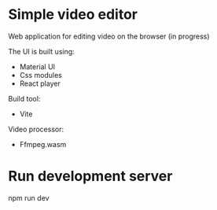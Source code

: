 # Simple video editor

Web application for editing video on the browser (in progress)

The UI is built using:

- Material UI
- Css modules
- React player

Build tool:

- Vite

Video processor:

- Ffmpeg.wasm

# Run development server

npm run dev
